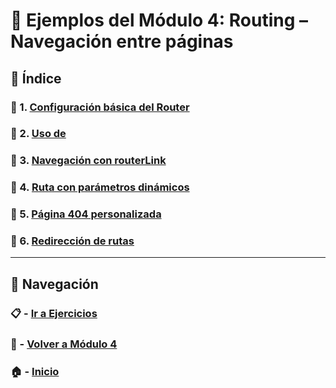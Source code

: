 # 🧪 Ejemplos del Módulo 4: Routing – Navegación entre páginas

## 📌 Índice

### 🧪 1. [Configuración básica del Router](./Enunciados/Ejemplo_1.md)
### 🧪 2. [Uso de <router-outlet>](./Enunciados/Ejemplo_2.md)
### 🧪 3. [Navegación con routerLink](./Enunciados/Ejemplo_3.md)
### 🧪 4. [Ruta con parámetros dinámicos](./Enunciados/Ejemplo_4.md)
### 🧪 5. [Página 404 personalizada](./Enunciados/Ejemplo_5.md)
### 🧪 6. [Redirección de rutas](./Enunciados/Ejemplo_6.md)

---

## 🔁 Navegación

### 📋 - [Ir a Ejercicios](../Ejercicios/README.md)

### 📘 - [Volver a Módulo 4](../Modulo_4.md)

### 🏠 - [Inicio](../../../README.md)
